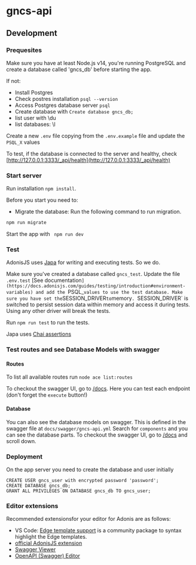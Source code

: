 # gncs-api

## Development
### Prequesites

Make sure you have at least Node.js v14, you're running PostgreSQL and create a database called 'gncs_db' before starting the app.

If not:
- Install Postgres
- Check postres installation `psql --version`
- Access Postgres database server `psql`
- Create database with `Create database gncs_db;`
- list user with \du
- list databases: \l

Create a new `.env` file copying from the `.env.example` file and update the `PSQL_X` values

To test, if the database is connected to the server and healthy, check [http://127.0.0.1:3333/_api/health](http://127.0.0.1:3333/_api/health)

### Start server
Run installation `npm install`.

Before you start you need to:

- Migrate the database: Run the following command to run migration.

```bash
npm run migrate
```

Start the app with 
``` npm run dev```

### Test
AdonisJS uses [Japa](https://japa.dev/) for writing and executing tests. So we do.

Make sure you've created a database called `gncs_test`.
Update the file `.env.test` [See documentation`](https://docs.adonisjs.com/guides/testing/introduction#environment-variables) and add the `PSQL_` values to use the test database.
Make sure you have set the `SESSION_DRIVER` to `memory`. `SESSION_DRIVER` is switched to persist session data within memory and access it during tests. Using any other driver will break the tests.


Run `npm run test` to run the tests.

Japa uses [Chai assertions](https://www.chaijs.com/api/assert/)

### Test routes and see Database Models with swagger
#### Routes
To list all available routes run `node ace list:routes`

To checkout the swagger UI, go to [/docs](http://127.0.0.1:3333/docs). Here you can test each endpoint (don't forget the `execute` button!)

#### Database
You can also see the database models on swagger. 
This is defined in the swagger file at `docs/swagger/gncs-api.yml`
Search for `components` and you can see the database parts.
To checkout the swagger UI, go to [/docs](http://127.0.0.1:3333/docs) and scroll down.

### Deployment
On the app server you need to create the database and user initially

```
CREATE USER gncs_user with encrypted password 'password';
CREATE DATABASE gncs_db;
GRANT ALL PRIVILEGES ON DATABASE gncs_db TO gncs_user;
```

### Editor extensions

Recommended extensionsfor your editor for Adonis are as follows:

- VS Code: [Edge template support](https://marketplace.visualstudio.com/items?itemName=luongnd.edge) is a community package to syntax highlight the Edge templates.
- [official AdonisJS extension](https://marketplace.visualstudio.com/items?itemName=jripouteau.adonis-vscode-extension)
- [Swagger Viewer](https://marketplace.visualstudio.com/items?itemName=Arjun.swagger-viewer)
- [OpenAPI (Swagger) Editor](https://marketplace.visualstudio.com/items?itemName=42Crunch.vscode-openapi)
